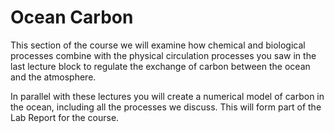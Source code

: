 # Ocean Carbon

This section of the course we will examine how chemical and biological processes combine with the physical circulation processes you saw in the last lecture block to regulate the exchange of carbon between the ocean and the atmosphere.

In parallel with these lectures you will create a numerical model of carbon in the ocean, including all the processes we discuss. This will form part of the Lab Report for the course.

```{tableofcontents}
```
